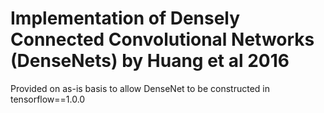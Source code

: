 # Implementation of Densely Connected Convolutional Networks (DenseNets) by Huang et al 2016

Provided on as-is basis to allow DenseNet to be constructed in tensorflow==1.0.0
